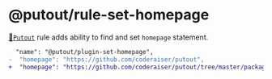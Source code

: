 # @putout/rule-set-homepage

[🐊`Putout`](https://github.com/coderaiser/putout)  rule adds ability to find and set `homepage` statement.

```diff
  "name": "@putout/plugin-set-homepage",
-  "homepage": "https://github.com/coderaiser/putout",
+  "homepage": "https://github.com/coderaiser/putout/tree/master/packages/plugin-set-homepage",
```

